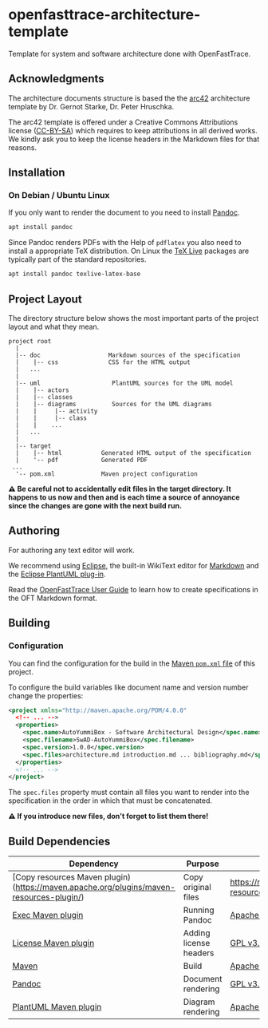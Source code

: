 # openfasttrace-architecture-template

Template for system and software architecture done with OpenFastTrace.

## Acknowledgments

The architecture documents structure is based the the [arc42](https://arc42.de) architecture template by Dr. Gernot Starke, Dr. Peter Hruschka.

The arc42 template is offered under a Creative Commons Attributions license ([CC-BY-SA](https://creativecommons.org/licenses/by-sa/4.0/)) which requires to keep attributions in all derived works.
We kindly ask you to keep the license headers in the Markdown files for that reasons.
 
## Installation

### On Debian / Ubuntu Linux

If you only want to render the document to you need to install [Pandoc](https://pandoc.org).

```bash
apt install pandoc
```

Since Pandoc renders PDFs with the Help of `pdflatex` you also need to install a appropriate TeX distribution. On Linux the [TeX Live](https://tug.org/texlive/) packages are typically part of the standard repositories. 

```bash
apt install pandoc texlive-latex-base
```

## Project Layout

The directory structure below shows the most important parts of the project layout and what they mean.

```
project root
  |
  |-- doc                   Markdown sources of the specification
  |    |-- css              CSS for the HTML output
  |   ...
  |
  |-- uml                    PlantUML sources for the UML model
  |    |-- actors         
  |    |-- classes
  |    |-- diagrams          Sources for the UML diagrams
  |    |     |-- activity
  |    |     |-- class
  |    |    ...
  |   ...
  |
  |-- target
  |    |-- html           Generated HTML output of the specification
  |    '-- pdf            Generated PDF
 ...
  '-- pom.xml             Maven project configuration
```

**&#9888; Be careful not to accidentally edit files in the target directory. It happens to us now and then and is each time a source of annoyance since the changes are gone with the next build run.** 


## Authoring

For authoring any text editor will work.

We recommend using [Eclipse](https://eclipse.org), the built-in WikiText editor for [Markdown](https://daringfireball.net/projects/markdown/) and the [Eclipse PlantUML plug-in](http://plantuml.com/eclipse).

Read the [OpenFastTrace User Guide](https://github.com/itsallcode/openfasttrace/blob/master/doc/user_guide.md) to learn how to create specifications in the OFT Markdown format.

## Building

### Configuration

You can find the configuration for the build in the [Maven `pom.xml` file](pom.xml) of this project.

To configure the build variables like document name and version number change the properties:

```xml
<project xmlns="http://maven.apache.org/POM/4.0.0"
  <!-- ... -->
  <properties>
    <spec.name>AutoYummiBox - Software Architectural Design</spec.name>
    <spec.filename>SwAD-AutoYummiBox</spec.filename>
    <spec.version>1.0.0</spec.version>
    <spec.files>architecture.md introduction.md ... bibliography.md</spec.files>
  </properties>
  <!-- ... -->
</project>
```

The `spec.files` property must contain all files you want to render into the specification in the order in which that must be concatenated. 

**&#9888; If you introduce new files, don't forget to list them there!**

## Build Dependencies

| Dependency                                                                              | Purpose                | License                                                                |
|-----------------------------------------------------------------------------------------|------------------------|------------------------------------------------------------------------|
| [Copy resources Maven plugin)(https://maven.apache.org/plugins/maven-resources-plugin/) | Copy original files    |https://maven.apache.org/plugins/maven-resources-plugin/                |
| [Exec Maven plugin](https://www.mojohaus.org/exec-maven-plugin/)                        | Running Pandoc         | [Apache License 2.0](https://www.apache.org/licenses/LICENSE-2.0.html) |
| [License Maven plugin](http://www.mojohaus.org/license-maven-plugin/)                   | Adding license headers | [GPL v3.0](http://www.gnu.org/licenses/quick-guide-gplv3.html)         |
| [Maven](https://maven.apache.org/)                                                      | Build                  | [Apache License 2.0](https://www.apache.org/licenses/LICENSE-2.0.html) |
| [Pandoc](https://pandoc.org)                                                            | Document rendering     | [GPL v3.0](http://www.gnu.org/licenses/quick-guide-gplv3.html)         |
| [PlantUML Maven plugin](https://github.com/jeluard/maven-plantuml-plugin)               | Diagram rendering      | [Apache License 2.0](https://www.apache.org/licenses/LICENSE-2.0.html) |